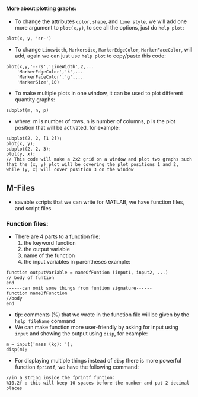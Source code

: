 #### More about plotting graphs:
- To change the attributes `color`, `shape`, and `line style`, we will add one more argument to `plot(x,y)`, to see all the options, just do `help plot`:
```
plot(x, y, 'sr-')
```

- To change `Linewidth`, `Markersize`, `MarkerEdgeColor`, `MarkerFaceColor`, will add, again we can just use `help plot` to copy/paste this code:
```
plot(x,y,'--rs','LineWidth',2,...  
	'MarkerEdgeColor','k',...  
	'MarkerFaceColor','g',...  
	'MarkerSize',10)
```

- To make multiple plots in one window, it can be used to plot different quantity graphs:
```
subplot(m, n, p)
```
- where: m is number of rows, n is number of columns, p is the plot position that will be activated. for example:
```
subplot(2, 2, [1 2]);
plot(x, y);
subplot(2, 2, 3);
plot(y, x);
// This code will make a 2x2 grid on a window and plot two graphs such that the (x, y) plot will be covering the plot positions 1 and 2, while (y, x) will cover position 3 on the window
```
## M-Files
- savable scripts that we can write for MATLAB, we have function files, and script files

### Function files:
- There are 4 parts to a function file:
	1) the keyword function
	2) the output variable
	3) name of the function
	4) the input variables in parentheses
example:
```
function outputVariable = nameOfFuntion (input1, input2, ...)
// body of funtion
end
------can omit some things from funtion signature------
function nameOfFunction
//body
end
```
- tip: comments (%) that we wrote in the function file will be given by the `help fileName` command 
- We can make function more user-friendly by asking for input using `input` and showing the output using `disp`,  for example:
```
m = input('mass (kg): ');
disp(m);
```

- For displaying multiple things instead of `disp` there is more powerful function `fprintf`, we have the following command:

```
//in a string inside the fprintf funtion:
%10.2f : this will keep 10 spaces before the number and put 2 decimal places

```